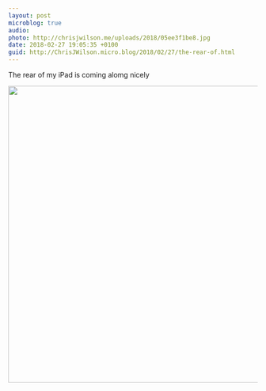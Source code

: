 ```yaml
---
layout: post
microblog: true
audio: 
photo: http://chrisjwilson.me/uploads/2018/05ee3f1be8.jpg
date: 2018-02-27 19:05:35 +0100
guid: http://ChrisJWilson.micro.blog/2018/02/27/the-rear-of.html
---
```

The rear of my iPad is coming alomg nicely 

<img src="http://chrisjwilson.me/uploads/2018/05ee3f1be8.jpg" width="600" height="600" />
